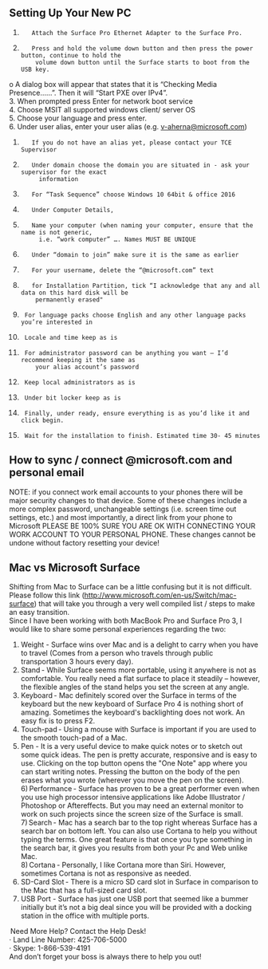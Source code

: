 ## Setting Up Your New PC
1.        Attach the Surface Pro Ethernet Adapter to the Surface Pro.  
2.        Press and hold the volume down button and then press the power button, continue to hold the 
           volume down button until the Surface starts to boot from the USB key.  
o   A dialog box will appear that states that it is “Checking Media Presence……”. Then it will 
 “Start PXE over IPv4”.  
3.        When prompted press Enter for network boot service  
4.        Choose MSIT all supported windows client/ server OS  
5.        Choose your language and press enter.  
6.        Under user alias, enter your user alias (e.g. v-aherna@microsoft.com)   
1.        If you do not have an alias yet, please contact your TCE Supervisor  
2.        Under domain choose the domain you are situated in - ask your supervisor for the exact 
            information  
7.        For “Task Sequence” choose Windows 10 64bit & office 2016  
8.        Under Computer Details,   
0.        Name your computer (when naming your computer, ensure that the name is not generic, 
            i.e. “work computer” …. Names MUST BE UNIQUE   
1.        Under “domain to join” make sure it is the same as earlier  
2.        For your username, delete the “@microsoft.com” text  
9.        for Installation Partition, tick “I acknowledge that any and all data on this hard disk will be 
           permanently erased"  
10.      For language packs choose English and any other language packs you’re interested in  
11.      Locale and time keep as is 
12.      For administrator password can be anything you want – I’d recommend keeping it the same as 
            your alias account’s password  
13.      Keep local administrators as is  
14.      Under bit locker keep as is  
15.      Finally, under ready, ensure everything is as you’d like it and click begin.  
16.      Wait for the installation to finish. Estimated time 30- 45 minutes  
   
## How to sync / connect @microsoft.com and personal email
NOTE:  if you connect work email accounts to your phones there will be major security changes to that device. Some of these changes include a more complex password, unchangeable settings (i.e. screen time out settings, etc.) and most importantly, a direct link from your phone to Microsoft PLEASE BE 100% SURE YOU ARE OK WITH CONNECTING YOUR WORK ACCOUNT TO YOUR PERSONAL PHONE. These changes cannot be undone without factory resetting your device!   
  
## Mac vs Microsoft Surface
Shifting from Mac to Surface can be a little confusing but it is not difficult. Please follow this link (http://www.microsoft.com/en-us/Switch/mac-surface) that will take you through a very well compiled list / steps to make an easy transition.   
Since I have been working with both MacBook Pro and Surface Pro 3, I would like to share some personal experiences regarding the two:  

1) Weight - Surface wins over Mac and is a delight to carry when you have to travel (Comes from a person who travels through public transportation 3 hours every day).  
2) Stand - While Surface seems more portable, using it anywhere is not as comfortable. You really need a flat surface to place it steadily – however, the flexible angles of the stand helps you set the screen at any angle.   
3) Keyboard - Mac definitely scored over the Surface in terms of the keyboard but the new keyboard of Surface Pro 4 is nothing short of amazing. Sometimes the keyboard's backlighting does not work. An easy fix is to press F2.  
4) Touch-pad - Using a mouse with Surface is important if you are used to the smooth touch-pad of a Mac.   
5) Pen - It is a very useful device to make quick notes or to sketch out some quick ideas. The pen is pretty accurate, responsive and is easy to use. Clicking on the top button opens the "One Note" app where you can start writing notes. Pressing the button on the body of the pen erases what you wrote (wherever you move the pen on the screen).  
6) Performance - Surface has proven to be a great performer even when you use high processor intensive applications like Adobe Illustrator / Photoshop or Aftereffects. But you may need an external monitor to work on such projects since the screen size of the Surface is small.   
7) Search - Mac has a search bar to the top right whereas Surface has a search bar on bottom left. You can also use Cortana to help you without typing the terms. One great feature is that once you type something in the search bar, it gives you results from both your Pc and Web unlike Mac.   
8) Cortana - Personally, I like Cortana more than Siri. However, sometimes Cortana is not as responsive as needed.   
9) SD-Card Slot - There is a micro SD card slot in Surface in comparison to the Mac that has a full-sized card slot.  
10) USB Port - Surface has just one USB port that seemed like a bummer initially but it’s not a big deal since you will be provided with a docking station in the office with multiple ports. 

 Need More Help? Contact the Help Desk!  
·        Land Line Number: 425-706-5000   
·        Skype: 1-866-539-4191  
And don’t forget your boss is always there to help you out!  
 
